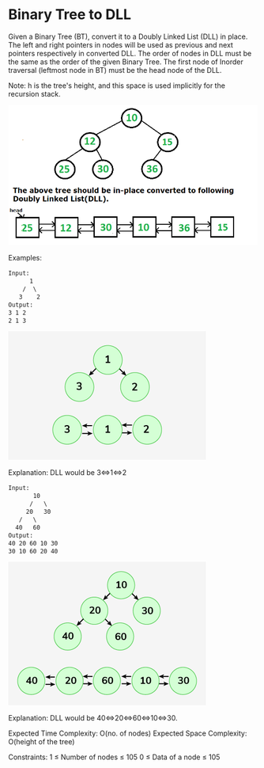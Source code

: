 # Binary Tree to DLL

Given a Binary Tree (BT), convert it to a Doubly Linked List (DLL) in place. The left and right pointers in nodes will be used as previous and next pointers respectively in converted DLL. The order of nodes in DLL must be the same as the order of the given Binary Tree. The first node of Inorder traversal (leftmost node in BT) must be the head node of the DLL.

Note: h is the tree's height, and this space is used implicitly for the recursion stack.

<img src = "./1.png">

Examples:

```
Input:
      1
    /  \
   3    2
Output:
3 1 2 
2 1 3
```

<img src = "./2.png">

Explanation: DLL would be 3<=>1<=>2

```
Input:
       10
      /   \
     20   30
   /   \
  40   60
Output:
40 20 60 10 30 
30 10 60 20 40
```

<img src = "./3.png">

Explanation:  DLL would be 40<=>20<=>60<=>10<=>30.

Expected Time Complexity: O(no. of nodes)
Expected Space Complexity: O(height of the tree)

Constraints:
1 ≤ Number of nodes ≤ 105
0 ≤ Data of a node ≤ 105